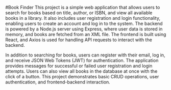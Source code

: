 #Book Finder
This project is a simple web application that allows users to search for books based on title, author, or ISBN, and view all available books in a library. It also includes user registration and login functionality, enabling users to create an account and log in to the system. The backend is powered by a Node.js server using Express, where user data is stored in memory, and books are fetched from an XML file. The frontend is built using React, and Axios is used for handling API requests to interact with the backend.

In addition to searching for books, users can register with their email, log in, and receive JSON Web Tokens (JWT) for authentication. The application provides messages for successful or failed user registration and login attempts. Users can also view all books in the database at once with the click of a button. This project demonstrates basic CRUD operations, user authentication, and frontend-backend interaction.
